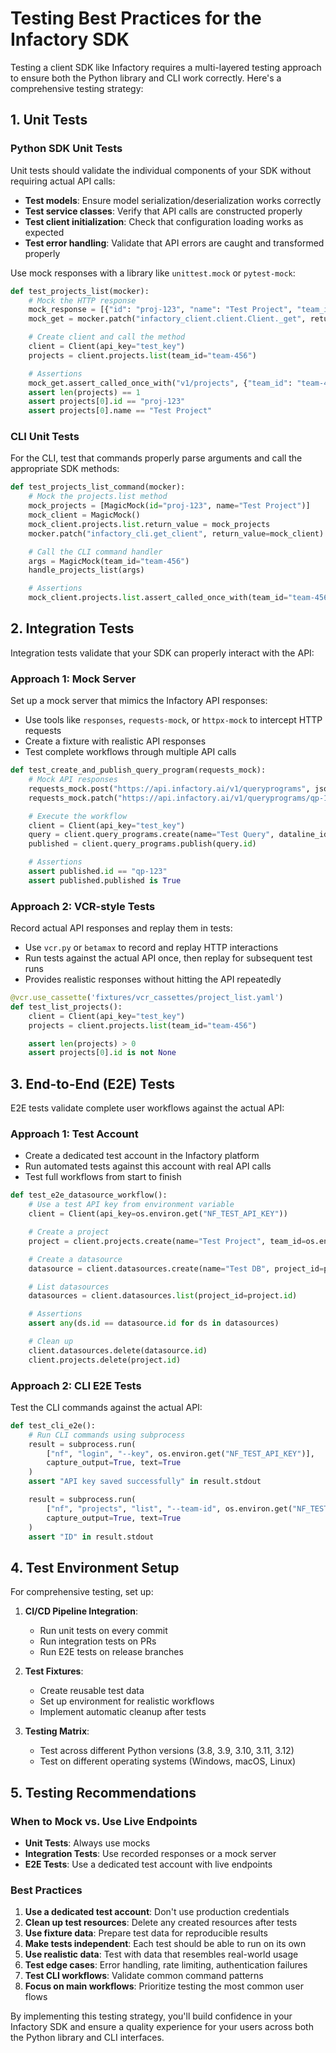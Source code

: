 # Testing Best Practices for the Infactory SDK

Testing a client SDK like Infactory requires a multi-layered testing approach to ensure both the Python library and CLI work correctly. Here's a comprehensive testing strategy:

## 1. Unit Tests

### Python SDK Unit Tests

Unit tests should validate the individual components of your SDK without requiring actual API calls:

- **Test models**: Ensure model serialization/deserialization works correctly
- **Test service classes**: Verify that API calls are constructed properly
- **Test client initialization**: Check that configuration loading works as expected
- **Test error handling**: Validate that API errors are caught and transformed properly

Use mock responses with a library like `unittest.mock` or `pytest-mock`:

```python
def test_projects_list(mocker):
    # Mock the HTTP response
    mock_response = [{"id": "proj-123", "name": "Test Project", "team_id": "team-456"}]
    mock_get = mocker.patch("infactory_client.client.Client._get", return_value=mock_response)

    # Create client and call the method
    client = Client(api_key="test_key")
    projects = client.projects.list(team_id="team-456")

    # Assertions
    mock_get.assert_called_once_with("v1/projects", {"team_id": "team-456"})
    assert len(projects) == 1
    assert projects[0].id == "proj-123"
    assert projects[0].name == "Test Project"
```

### CLI Unit Tests

For the CLI, test that commands properly parse arguments and call the appropriate SDK methods:

```python
def test_projects_list_command(mocker):
    # Mock the projects.list method
    mock_projects = [MagicMock(id="proj-123", name="Test Project")]
    mock_client = MagicMock()
    mock_client.projects.list.return_value = mock_projects
    mocker.patch("infactory_cli.get_client", return_value=mock_client)

    # Call the CLI command handler
    args = MagicMock(team_id="team-456")
    handle_projects_list(args)

    # Assertions
    mock_client.projects.list.assert_called_once_with(team_id="team-456")
```

## 2. Integration Tests

Integration tests validate that your SDK can properly interact with the API:

### Approach 1: Mock Server

Set up a mock server that mimics the Infactory API responses:

- Use tools like `responses`, `requests-mock`, or `httpx-mock` to intercept HTTP requests
- Create a fixture with realistic API responses
- Test complete workflows through multiple API calls

```python
def test_create_and_publish_query_program(requests_mock):
    # Mock API responses
    requests_mock.post("https://api.infactory.ai/v1/queryprograms", json={"id": "qp-123", "name": "Test Query"})
    requests_mock.patch("https://api.infactory.ai/v1/queryprograms/qp-123/publish", json={"id": "qp-123", "published": True})

    # Execute the workflow
    client = Client(api_key="test_key")
    query = client.query_programs.create(name="Test Query", dataline_id="dl-456", code="test code")
    published = client.query_programs.publish(query.id)

    # Assertions
    assert published.id == "qp-123"
    assert published.published is True
```

### Approach 2: VCR-style Tests

Record actual API responses and replay them in tests:

- Use `vcr.py` or `betamax` to record and replay HTTP interactions
- Run tests against the actual API once, then replay for subsequent test runs
- Provides realistic responses without hitting the API repeatedly

```python
@vcr.use_cassette('fixtures/vcr_cassettes/project_list.yaml')
def test_list_projects():
    client = Client(api_key="test_key")
    projects = client.projects.list(team_id="team-456")

    assert len(projects) > 0
    assert projects[0].id is not None
```

## 3. End-to-End (E2E) Tests

E2E tests validate complete user workflows against the actual API:

### Approach 1: Test Account

- Create a dedicated test account in the Infactory platform
- Run automated tests against this account with real API calls
- Test full workflows from start to finish

```python
def test_e2e_datasource_workflow():
    # Use a test API key from environment variable
    client = Client(api_key=os.environ.get("NF_TEST_API_KEY"))

    # Create a project
    project = client.projects.create(name="Test Project", team_id=os.environ.get("NF_TEST_TEAM_ID"))

    # Create a datasource
    datasource = client.datasources.create(name="Test DB", project_id=project.id, type="postgres")

    # List datasources
    datasources = client.datasources.list(project_id=project.id)

    # Assertions
    assert any(ds.id == datasource.id for ds in datasources)

    # Clean up
    client.datasources.delete(datasource.id)
    client.projects.delete(project.id)
```

### Approach 2: CLI E2E Tests

Test the CLI commands against the actual API:

```python
def test_cli_e2e():
    # Run CLI commands using subprocess
    result = subprocess.run(
        ["nf", "login", "--key", os.environ.get("NF_TEST_API_KEY")],
        capture_output=True, text=True
    )
    assert "API key saved successfully" in result.stdout

    result = subprocess.run(
        ["nf", "projects", "list", "--team-id", os.environ.get("NF_TEST_TEAM_ID")],
        capture_output=True, text=True
    )
    assert "ID" in result.stdout
```

## 4. Test Environment Setup

For comprehensive testing, set up:

1. **CI/CD Pipeline Integration**:
   - Run unit tests on every commit
   - Run integration tests on PRs
   - Run E2E tests on release branches

2. **Test Fixtures**:
   - Create reusable test data
   - Set up environment for realistic workflows
   - Implement automatic cleanup after tests

3. **Testing Matrix**:
   - Test across different Python versions (3.8, 3.9, 3.10, 3.11, 3.12)
   - Test on different operating systems (Windows, macOS, Linux)

## 5. Testing Recommendations

### When to Mock vs. Use Live Endpoints

- **Unit Tests**: Always use mocks
- **Integration Tests**: Use recorded responses or a mock server
- **E2E Tests**: Use a dedicated test account with live endpoints

### Best Practices

1. **Use a dedicated test account**: Don't use production credentials
2. **Clean up test resources**: Delete any created resources after tests
3. **Use fixture data**: Prepare test data for reproducible results
4. **Make tests independent**: Each test should be able to run on its own
5. **Use realistic data**: Test with data that resembles real-world usage
6. **Test edge cases**: Error handling, rate limiting, authentication failures
7. **Test CLI workflows**: Validate common command patterns
8. **Focus on main workflows**: Prioritize testing the most common user flows

By implementing this testing strategy, you'll build confidence in your Infactory SDK and ensure a quality experience for your users across both the Python library and CLI interfaces.
